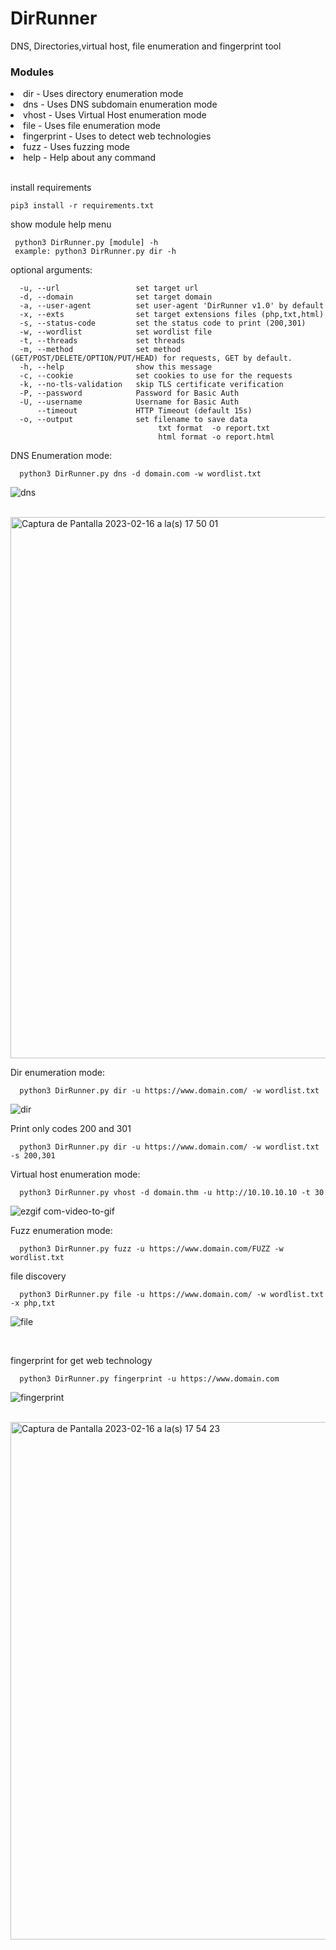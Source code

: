 # DirRunner
DNS, Directories,virtual host, file enumeration and fingerprint tool

<h3>Modules</h3>
<li>dir         - Uses directory enumeration mode</li>
<li>dns         - Uses DNS subdomain enumeration mode</li>
<li>vhost       - Uses Virtual Host enumeration mode</li>
<li>file        - Uses file enumeration mode</li>
<li>fingerprint - Uses to detect web technologies</li>
<li>fuzz        - Uses fuzzing mode</li>
<li>help        - Help about any command</li>
<br>

install requirements
```
pip3 install -r requirements.txt
```

show module help menu
```
 python3 DirRunner.py [module] -h 
 example: python3 DirRunner.py dir -h
```
optional arguments:
```
  -u, --url                 set target url
  -d, --domain              set target domain
  -a, --user-agent          set user-agent 'DirRunner v1.0' by default
  -x, --exts                set target extensions files (php,txt,html)
  -s, --status-code         set the status code to print (200,301)
  -w, --wordlist            set wordlist file
  -t, --threads             set threads
  -m, --method              set method (GET/POST/DELETE/OPTION/PUT/HEAD) for requests, GET by default.
  -h, --help                show this message
  -c, --cookie              set cookies to use for the requests
  -k, --no-tls-validation   skip TLS certificate verification
  -P, --password            Password for Basic Auth
  -U, --username            Username for Basic Auth
      --timeout             HTTP Timeout (default 15s)
  -o, --output              set filename to save data
                                 txt format  -o report.txt
                                 html format -o report.html
```
DNS Enumeration mode:
```
  python3 DirRunner.py dns -d domain.com -w wordlist.txt
```
![dns](https://user-images.githubusercontent.com/94752464/219993102-e13e4604-d90f-40eb-88aa-9f6f20e94b9c.gif)

<br>

<img width="866" alt="Captura de Pantalla 2023-02-16 a la(s) 17 50 01" src="https://user-images.githubusercontent.com/94752464/219514018-c0d0ae15-f366-42e3-8895-1ace942e5b3f.png">


Dir enumeration mode:
```
  python3 DirRunner.py dir -u https://www.domain.com/ -w wordlist.txt
```

![dir](https://user-images.githubusercontent.com/94752464/219993126-0918fb64-fd25-4179-9264-aa1a0e281bcd.gif)


Print only codes 200 and 301
```
  python3 DirRunner.py dir -u https://www.domain.com/ -w wordlist.txt -s 200,301
```

Virtual host enumeration mode:
```
  python3 DirRunner.py vhost -d domain.thm -u http://10.10.10.10 -t 30
```
![ezgif com-video-to-gif](https://user-images.githubusercontent.com/94752464/223283537-7f30d56b-27ca-4862-8278-4a79fa750758.gif)


Fuzz enumeration mode:
```
  python3 DirRunner.py fuzz -u https://www.domain.com/FUZZ -w wordlist.txt
```

file discovery
```
  python3 DirRunner.py file -u https://www.domain.com/ -w wordlist.txt -x php,txt
```

![file](https://user-images.githubusercontent.com/94752464/219993153-55382e05-51d3-453c-b8c2-7d5f6db68df3.gif)

<br>

fingerprint for get web technology
```
  python3 DirRunner.py fingerprint -u https://www.domain.com
```

![fingerprint](https://user-images.githubusercontent.com/94752464/219993178-23034155-7ebf-4167-a20a-0752b51394a8.gif)

<br>

<img width="828" alt="Captura de Pantalla 2023-02-16 a la(s) 17 54 23" src="https://user-images.githubusercontent.com/94752464/219514378-771db89b-01e7-4cde-abab-04ef6cf379f9.png">

